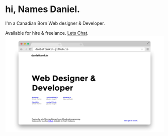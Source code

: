 # hi, Names Daniel.

I'm a Canadian Born Web designer & Developer.

Available for hire & freelance. [Lets Chat](mailto:me@danieltamkin.com).
![Screenshot of the the site](screenshots/preview.png)
